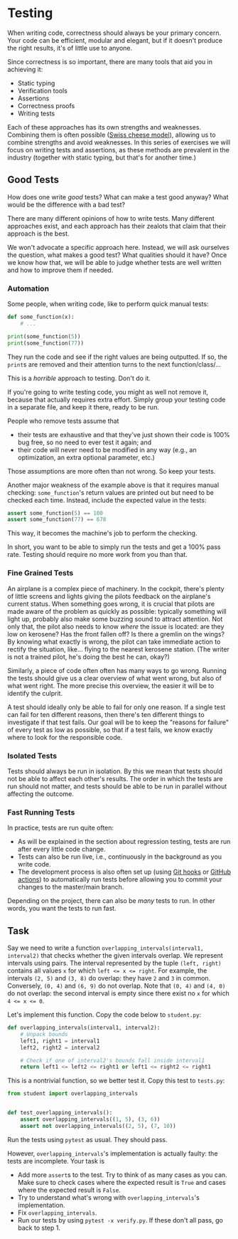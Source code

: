 # Testing

When writing code, correctness should always be your primary concern.
Your code can be efficient, modular and elegant, but if it doesn't produce the right results, it's of little use to anyone.

Since correctness is so important, there are many tools that aid you in achieving it:

* Static typing
* Verification tools
* Assertions
* Correctness proofs
* Writing tests

Each of these approaches has its own strengths and weaknesses.
Combining them is often possible ([Swiss cheese model](https://en.wikipedia.org/wiki/Swiss_cheese_model)), allowing us to combine strengths and avoid weaknesses.
In this series of exercises we will focus on writing tests and assertions, as these methods are prevalent in the industry (together with static typing, but that's for another time.)

## Good Tests

How does one write _good_ tests?
What can make a test good anyway?
What would be the difference with a bad test?

There are many different opinions of how to write tests.
Many different approaches exist, and each approach has their zealots that claim that their approach is the best.

We won't advocate a specific approach here.
Instead, we will ask ourselves the question, what makes a good test?
What qualities should it have?
Once we know how that, we will be able to judge whether tests are well written and how to improve them if needed.

### Automation

Some people, when writing code, like to perform quick manual tests:

```python
def some_function(x):
    # ...

print(some_function(5))
print(some_function(77))
```

They run the code and see if the right values are being outputted.
If so, the `print`s are removed and their attention turns to the next function/class/...

This is a _horrible_ approach to testing.
Don't do it.

If you're going to write testing code, you might as well not remove it, because that actually requires extra effort.
Simply group your testing code in a separate file, and keep it there, ready to be run.

People who remove tests assume that

* their tests are exhaustive and that they've just shown their code is 100% bug free, so no need to ever test it again; and
* their code will never need to be modified in any way (e.g., an optimization, an extra optional parameter, etc.)

Those assumptions are more often than not wrong.
So keep your tests.

Another major weakness of the example above is that it requires manual checking: `some_function`'s return values are printed out but need to be checked each time.
Instead, include the expected value in the tests:

```python
assert some_function(5) == 100
assert some_function(77) == 678
```

This way, it becomes the machine's job to perform the checking.

In short, you want to be able to simply run the tests and get a 100% pass rate.
Testing should require no more work from you than that.

### Fine Grained Tests

An airplane is a complex piece of machinery.
In the cockpit, there's plenty of little screens and lights giving the pilots feedback on the airplane's current status.
When something goes wrong, it is crucial that pilots are made aware of the problem as quickly as possible: typically something will light up, probably also make some buzzing sound to attract attention.
Not only that, the pilot also needs to know _where_ the issue is located: are they low on kerosene?
Has the front fallen off?
Is there a gremlin on the wings?
By knowing what exactly is wrong, the pilot can take immediate action to rectify the situation, like... flying to the nearest kerosene station.
(The writer is not a trained pilot, he's doing the best he can, okay?)

Similarly, a piece of code often often has many ways to go wrong.
Running the tests should give us a clear overview of what went wrong, but also of what went right.
The more precise this overview, the easier it will be to identify the culprit.

A test should ideally only be able to fail for only one reason.
If a single test can fail for ten different reasons, then there's ten different things to investigate if that test fails.
Our goal will be to keep the "reasons for failure" of every test as low as possible, so that if a test fails, we know exactly where to look for the responsible code.

### Isolated Tests

Tests should always be run in isolation.
By this we mean that tests should not be able to affect each other's results.
The order in which the tests are run should not matter, and tests should be able to be run in parallel without affecting the outcome.

### Fast Running Tests

In practice, tests are run quite often:

* As will be explained in the section about regression testing, tests are run after every little code change.
* Tests can also be run live, i.e., continuously in the background as you write code.
* The development process is also often set up (using [Git hooks](https://git-scm.com/book/en/v2/Customizing-Git-Git-Hooks) or [GitHub actions](https://github.com/features/actions)) to automatically run tests before allowing you to commit your changes to the master/main branch.

Depending on the project, there can also be _many_ tests to run.
In other words, you want the tests to run fast.

## Task

Say we need to write a function `overlapping_intervals(interval1, interval2)` that checks whether the given intervals overlap.
We represent intervals using pairs.
The interval represented by the tuple `(left, right)` contains all values `x` for which `left <= x <= right`.
For example, the intervals `(2, 5)` and `(3, 8)` do overlap: they have `2` and `3` in common.
Conversely, `(0, 4)` and `(6, 9)` do not overlap.
Note that `(0, 4)` and `(4, 0)` do not overlap: the second interval is empty since there exist no `x` for which `4 <= x <= 0`.

Let's implement this function.
Copy the code below to `student.py`:

```python
def overlapping_intervals(interval1, interval2):
    # Unpack bounds
    left1, right1 = interval1
    left2, right2 = interval2

    # Check if one of interval2's bounds fall inside interval1
    return left1 <= left2 <= right1 or left1 <= right2 <= right1
```

This is a nontrivial function, so we better test it.
Copy this test to `tests.py`:

```python
from student import overlapping_intervals


def test_overlapping_intervals():
    assert overlapping_intervals((1, 5), (3, 6))
    assert not overlapping_intervals((2, 5), (7, 10))
```

Run the tests using `pytest` as usual.
They should pass.

However, `overlapping_intervals`'s implementation is actually faulty: the tests are incomplete.
Your task is

* Add more `assert`s to the test.
  Try to think of as many cases as you can.
  Make sure to check cases where the expected result is `True` and cases where the expected result is `False`.
* Try to understand what's wrong with `overlapping_intervals`'s implementation.
* Fix `overlapping_intervals`.
* Run our tests by using `pytest -x verify.py`.
  If these don't all pass, go back to step 1.

